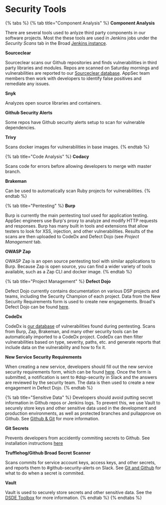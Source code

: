 # Security Tools

{% tabs %}
{% tab title="Component Analysis" %}
**Component Analysis**

There are several tools used to anlyze third party components in our software projects. Most the these tools are used in Jenkins jobs under the _Security Scans_ tab in the Broad [Jenkins instance](https://fc-jenkins.dsp-techops.broadinstitute.org).

**Sourceclear**

Sourceclear scans our Github repositories and finds vulnerabilities in third party libraries and modules. Repos are scanned on Saturday mornings and vulnerabilities are reported to our [Sourceclear database](https://broadinstitute-dsp.sourceclear.io/login). AppSec team members then work with developers to identify false positives and remediate any issues.

**Snyk**

Analyzes open source libraries and containers.

**Github Security Alerts**

Some repos have Github security alerts setup to scan for vulnerable dependencies.

**Trivy**

Scans docker images for vulnerabilities in base images.
{% endtab %}

{% tab title="Code Analysis" %}
**Codacy**

Scans code for errors before allowing developers to merge with master branch.

**Brakeman**

Can be used to automatically scan Ruby projects for vulnerabilities.
{% endtab %}

{% tab title="Pentesting" %}
**Burp**

Burp is currently the main pentesting tool used for application testing. AppSec engineers use Burp's proxy to analyze and modify HTTP requests and responses. Burp has many built in tools and extensions that allow testers to look for XSS, injection, and other vulnerabilities. Results of the scans are then uploaded to CodeDx and Defect Dojo \(see _Project Management_ tab.

**OWASP Zap**

OWASP Zap is an open source pentesting tool with similar applications to Burp. Because Zap is open source, you can find a wider variety of tools available, such as a Zap CLI and docker image.
{% endtab %}

{% tab title="Project Management" %}
**Defect Dojo**

Defect Dojo currently contains documentation on various DSP projects and teams, including the Security Champion of each project. Data from the New Security Requirements form is used to create new engagements. Broad's Defect Dojo can be found [here](https://defect-dojo.dsp-techops.broadinstitute.org/).

**CodeDx**

CodeDx is [our database](https://codedx101.dsp-techops.broadinstitute.org/codedx) of vulnerabilities found during pentesting. Scans from Burp, Zap, Brakeman, and many other security tools can be automatically imported to a CodeDx project. CodeDx can then filter vulnerabilities based on type, severity, paths, etc. and generate reports that include data on the vulnerability and how to fix it.

**New Service Security Requirements**

When creating a new service, developers should fill out the new service security requirements form, which can be found [here](https://sdarq.dsp-techops.broadinstitute.org). Once the form is submitted, a notification is sent to \#dsp-security in Slack and the answers are reviewed by the security team. The data is then used to create a new engagement in Defect Dojo.
{% endtab %}

{% tab title="Sensitive Data" %}
Developers should avoid putting secret information in Github repos or Jenkins logs. To prevent this, we use Vault to securely store keys and other sensitive data used in the development and production environments, as well as protected branches and pullapprove on Github. See [Github & Git](https://github.com/broadinstitute/security-kb-gitbook/tree/55fb84dd3346c31f2e7bdad35cdeb22537dee6ae/security-kb-gitbook/appsec-team-internal/git-and-github/README.md) for more information.

**Git Secrets**

Prevents developers from accidently commiting secrets to Github. See installation instructions [here](https://github.com/broadinstitute/security-kb-gitbook/tree/55fb84dd3346c31f2e7bdad35cdeb22537dee6ae/security-kb-gitbook/appsec-team-internal/platform-security-categories/git-and-github/setup-git-secrets.md)

**Trufflehog/Github Broad Secret Scanner**

Scans commits for service account keys, access keys, and other secrets, and reports them to \#github-security-alerts on Slack. See [Git and Github](https://github.com/broadinstitute/security-kb-gitbook/tree/55fb84dd3346c31f2e7bdad35cdeb22537dee6ae/security-kb-gitbook/appsec-team-internal/platform-security-categories/git-and-github/what-to-do-in-case-of-an-incident.md) for what to do when a secret is commited.

**Vault**

Vault is used to securely store secrets and other sensitive data. See the [DSDE Toolbox](https://github.com/broadinstitute/dsde-toolbox#authenticating-to-vault) for more information.
{% endtab %}
{% endtabs %}

